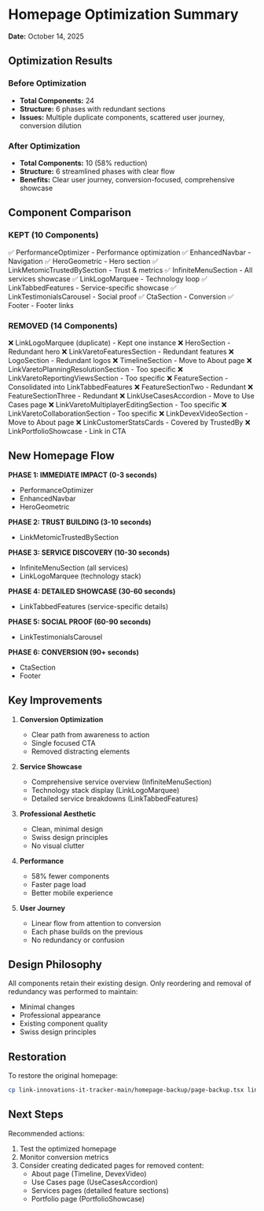 # Homepage Optimization Summary

**Date:** October 14, 2025

## Optimization Results

### Before Optimization

- **Total Components:** 24
- **Structure:** 6 phases with redundant sections
- **Issues:** Multiple duplicate components, scattered user journey, conversion dilution

### After Optimization

- **Total Components:** 10 (58% reduction)
- **Structure:** 6 streamlined phases with clear flow
- **Benefits:** Clear user journey, conversion-focused, comprehensive showcase

## Component Comparison

### KEPT (10 Components)

✅ PerformanceOptimizer - Performance optimization
✅ EnhancedNavbar - Navigation
✅ HeroGeometric - Hero section
✅ LinkMetomicTrustedBySection - Trust & metrics
✅ InfiniteMenuSection - All services showcase
✅ LinkLogoMarquee - Technology loop
✅ LinkTabbedFeatures - Service-specific showcase
✅ LinkTestimonialsCarousel - Social proof
✅ CtaSection - Conversion
✅ Footer - Footer links

### REMOVED (14 Components)

❌ LinkLogoMarquee (duplicate) - Kept one instance
❌ HeroSection - Redundant hero
❌ LinkVaretoFeaturesSection - Redundant features
❌ LogoSection - Redundant logos
❌ TimelineSection - Move to About page
❌ LinkVaretoPlanningResolutionSection - Too specific
❌ LinkVaretoReportingViewsSection - Too specific
❌ FeatureSection - Consolidated into LinkTabbedFeatures
❌ FeatureSectionTwo - Redundant
❌ FeatureSectionThree - Redundant
❌ LinkUseCasesAccordion - Move to Use Cases page
❌ LinkVaretoMultiplayerEditingSection - Too specific
❌ LinkVaretoCollaborationSection - Too specific
❌ LinkDevexVideoSection - Move to About page
❌ LinkCustomerStatsCards - Covered by TrustedBy
❌ LinkPortfolioShowcase - Link in CTA

## New Homepage Flow

**PHASE 1: IMMEDIATE IMPACT (0-3 seconds)**

- PerformanceOptimizer
- EnhancedNavbar
- HeroGeometric

**PHASE 2: TRUST BUILDING (3-10 seconds)**

- LinkMetomicTrustedBySection

**PHASE 3: SERVICE DISCOVERY (10-30 seconds)**

- InfiniteMenuSection (all services)
- LinkLogoMarquee (technology stack)

**PHASE 4: DETAILED SHOWCASE (30-60 seconds)**

- LinkTabbedFeatures (service-specific details)

**PHASE 5: SOCIAL PROOF (60-90 seconds)**

- LinkTestimonialsCarousel

**PHASE 6: CONVERSION (90+ seconds)**

- CtaSection
- Footer

## Key Improvements

1. **Conversion Optimization**
   - Clear path from awareness to action
   - Single focused CTA
   - Removed distracting elements

2. **Service Showcase**
   - Comprehensive service overview (InfiniteMenuSection)
   - Technology stack display (LinkLogoMarquee)
   - Detailed service breakdowns (LinkTabbedFeatures)

3. **Professional Aesthetic**
   - Clean, minimal design
   - Swiss design principles
   - No visual clutter

4. **Performance**
   - 58% fewer components
   - Faster page load
   - Better mobile experience

5. **User Journey**
   - Linear flow from attention to conversion
   - Each phase builds on the previous
   - No redundancy or confusion

## Design Philosophy

All components retain their existing design. Only reordering and removal of redundancy was performed to maintain:

- Minimal changes
- Professional appearance
- Existing component quality
- Swiss design principles

## Restoration

To restore the original homepage:

```bash
cp link-innovations-it-tracker-main/homepage-backup/page-backup.tsx link-innovations-it-tracker-main/src/app/page.tsx
```

## Next Steps

Recommended actions:

1. Test the optimized homepage
2. Monitor conversion metrics
3. Consider creating dedicated pages for removed content:
   - About page (Timeline, DevexVideo)
   - Use Cases page (UseCasesAccordion)
   - Services pages (detailed feature sections)
   - Portfolio page (PortfolioShowcase)
